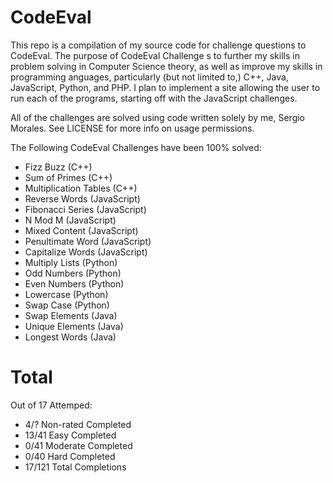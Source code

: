 CodeEval
========

This repo is a compilation of my source code for challenge questions to CodeEval. The purpose of CodeEval Challenge 
s to further my skills in problem solving in Computer Science theory, as well as improve my skills in programming 
anguages, particularly (but not limited to,) C++, Java, JavaScript, Python, and PHP. I plan to implement a site allowing the user to run each of the programs, starting off with the JavaScript challenges.

All of the challenges are solved using code written solely by me, Sergio Morales. See LICENSE for more info 
on usage permissions.

The Following CodeEval Challenges have been 100% solved:

- Fizz Buzz             (C++)     
- Sum of Primes         (C++)
- Multiplication Tables (C++)
- Reverse Words         (JavaScript)
- Fibonacci Series      (JavaScript)
- N Mod M               (JavaScript)
- Mixed Content         (JavaScript)
- Penultimate Word      (JavaScript)
- Capitalize Words      (JavaScript)
- Multiply Lists        (Python)
- Odd Numbers           (Python)
- Even Numbers          (Python)
- Lowercase             (Python)
- Swap Case             (Python)
- Swap Elements         (Java)
- Unique Elements       (Java)
- Longest Words         (Java)


Total
=====

Out of 17 Attemped:

- 4/?    Non-rated Completed
- 13/41  Easy Completed 
- 0/41   Moderate Completed 
- 0/40   Hard Completed 
- 17/121 Total Completions 

